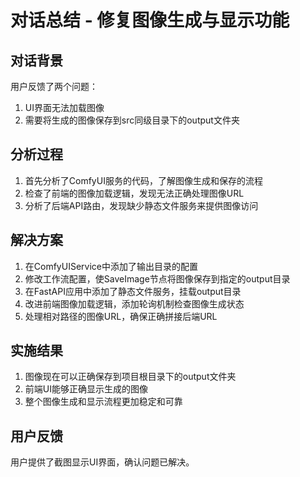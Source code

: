# 对话总结 - 修复图像生成与显示功能

## 对话背景
用户反馈了两个问题：
1. UI界面无法加载图像
2. 需要将生成的图像保存到src同级目录下的output文件夹

## 分析过程
1. 首先分析了ComfyUI服务的代码，了解图像生成和保存的流程
2. 检查了前端的图像加载逻辑，发现无法正确处理图像URL
3. 分析了后端API路由，发现缺少静态文件服务来提供图像访问

## 解决方案
1. 在ComfyUIService中添加了输出目录的配置
2. 修改工作流配置，使SaveImage节点将图像保存到指定的output目录
3. 在FastAPI应用中添加了静态文件服务，挂载output目录
4. 改进前端图像加载逻辑，添加轮询机制检查图像生成状态
5. 处理相对路径的图像URL，确保正确拼接后端URL

## 实施结果
1. 图像现在可以正确保存到项目根目录下的output文件夹
2. 前端UI能够正确显示生成的图像
3. 整个图像生成和显示流程更加稳定和可靠

## 用户反馈
用户提供了截图显示UI界面，确认问题已解决。 